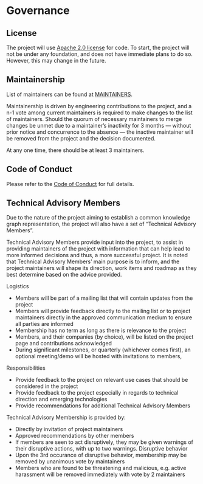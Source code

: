 # Governance

## License

The project will use [Apache 2.0 license](LICENSE) for code. To start, the
project will not be under any foundation, and does not have immediate plans to
do so. However, this may change in the future.

## Maintainership

List of maintainers can be found at [MAINTAINERS](MAINTAINERS).

Maintainership is driven by engineering contributions to the project, and a n-1
vote among current maintainers is required to make changes to the list of
maintainers. Should the quorum of necessary maintainers to merge changes be
unmet due to a maintainer’s inactivity for 3 months — without prior notice and
concurrence to the absence — the inactive maintainer will be removed from the
project and the decision documented.

At any one time, there should be at least 3 maintainers.

## Code of Conduct

Please refer to the [Code of Conduct](CODE_OF_CONDUCT.md) for full details.

## Technical Advisory Members

Due to the nature of the project aiming to establish a common knowledge graph
representation, the project will also have a set of “Technical Advisory
Members”.

Technical Advisory Members provide input into the project, to assist in
providing maintainers of the project with information that can help lead to more
informed decisions and thus, a more successful project. It is noted that
Technical Advisory Members’ main purpose is to inform, and the project
maintainers will shape its direction, work items and roadmap as they best
determine based on the advice provided.

Logistics

- Members will be part of a mailing list that will contain updates from the
  project
- Members will provide feedback directly to the mailing list or to project
  maintainers directly in the approved communication medium to ensure all
  parties are informed
- Membership has no term as long as there is relevance to the project
- Members, and their companies (by choice), will be listed on the project page
  and contributions acknowledged
- During significant milestones, or quarterly (whichever comes first), an
  optional meeting/demo will be hosted with invitations to members,

Responsibilities

- Provide feedback to the project on relevant use cases that should be
  considered in the project
- Provide feedback to the project especially in regards to technical direction
  and emerging technologies
- Provide recommendations for additional Technical Advisory Members

Technical Advisory Membership is provided by:

- Directly by invitation of project maintainers
- Approved recommendations by other members
- If members are seen to act disruptively, they may be given warnings of their
  disruptive actions, with up to two warnings. Disruptive behavior
- Upon the 3rd occurance of disruptive behavior, membership may be removed by
  unanimous vote by maintainers
- Members who are found to be threatening and malicious, e.g. active harassment
  will be removed immediately with vote by 2 maintainers